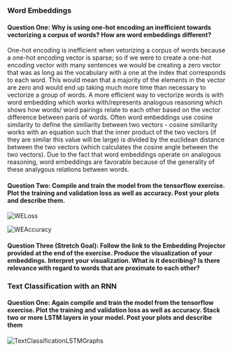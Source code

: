 ### Word Embeddings
#### Question One: Why is using one-hot encoding an inefficient towards vectorizing a corpus of words?  How are word embeddings different? 

One-hot encoding is inefficient when vetorizing a corpus of words because a one-hot encoding vector is sparse; so if we were to create a one-hot encoding vector with many sentences we would be creating a zero vector that was as long as the vocabulary with a one at the index that corresponds to each word. This would mean that a majority of the elements in the vector are zero and would end up taking much more time than necessary to vectorize a group of words. A more efficient way to vectorize words is with word embedding which works with/represents analogous reasoning which shows how words/ word pairings relate to each other based on the vector difference between paris of words. Often word embeddings use cosine similarity to define the similiarity between two vectors - cosine similiarity works with an equation such that the inner product of the two vectors (if they are similar this value will be large) is divided by the euclidean distance between the two vectors (which calculates the cosine angle between the two vectors). Due to the fact that word embeddings operate on analogous reasoning, word embeddings are favorable because of the generality of these analygous relations between words. 

#### Question Two: Compile and train the model from the tensorflow exercise.  Plot the training and validation loss as well as accuracy.  Post your plots and describe them.
![WELoss](https://user-images.githubusercontent.com/67922294/88744978-dcac8180-d116-11ea-9958-2359b4bb91c0.png)

![WEAccuracy](https://user-images.githubusercontent.com/67922294/88745029-fbab1380-d116-11ea-8f4c-07cda2b7d82b.png)

#### Question Three (Stretch Goal):  Follow the link to the Embedding Projector provided at the end of the exercise.  Produce the visualization of your embeddings.  Interpret your visualization.  What is it describing?  Is there relevance with regard to words that are proximate to each other?

### Text Classification with an RNN

#### Question One: Again compile and train the model from the tensorflow exercise.  Plot the training and validation loss as well as accuracy.  Stack two or more LSTM layers in your model.  Post your plots and describe them


![TextClassificationLSTMGraphs](https://user-images.githubusercontent.com/67922294/88746942-bc32f600-d11b-11ea-95a9-040c525e03d8.png)
